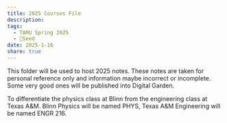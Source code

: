 ```yaml
---
title: 2025 Courses File
description: 
tags:
  - TAMU Spring 2025
  - 🌱Seed
date: 2025-1-16
share: true
---
```


This folder will be used to host 2025 notes. These notes are taken for personal reference only and information maybe incorrect or incomplete. Some very good ones will be published into Digital Garden.

To differentiate the physics class at Blinn from the engineering class at Texas A&M. Blinn Physics will be named PHYS, Texas A&M Engineering will be named ENGR 216.
